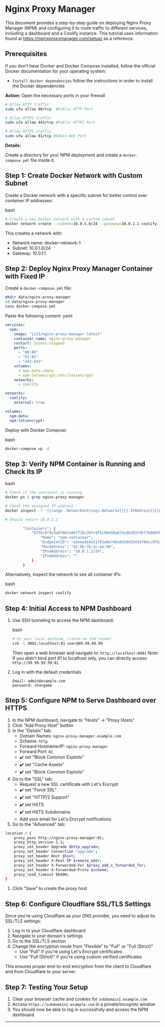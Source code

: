 # Nginx Proxy Manager

This document provides a step-by-step guide on deploying Nginx Proxy Manager (NPM) and configuring it to route traffic to different services, including a dashboard and a Coolify instance. This tutorial uses information found at https://nginxproxymanager.com/setup/ as a reference.

## Prerequisites

If you don't have Docker and Docker Compose installed, follow the official Docker documentation for your operating system:

- `Install docker dependencies`
  follow the instructions in order to install the Docker dependencies

**Action:** Open the necessary ports in your firewall

```bash
# Allow HTTP traffic
sudo ufw allow 80/tcp  #Public HTTP Port

# Allow HTTPS traffic
sudo ufw allow 443/tcp #Public HTTPS Port

# Allow HTTPS traffic
sudo ufw allow 81/tcp #Admin Web Port

```

**Details:**

Create a directory for your NPM deployment and create a `docker-compose.yml` file inside it.

## Step 1: Create Docker Network with Custom Subnet

Create a Docker network with a specific subnet for better control over container IP addresses:

bash

```bash
# Create a new Docker network with a custom subnet
docker network create --subnet=10.0.1.0/24 --gateway=10.0.1.1 coolify
```

This creates a network with:

- Network name: docker-network-1
- Subnet: 10.0.1.0/24
- Gateway: 10.0.1.1

## Step 2: Deploy Nginx Proxy Manager Container with Fixed IP

Create a `docker-compose.yml` file:

```bash
mkdir data/nginx-proxy-manager
cd data/nginx-proxy-manager
nano docker-compose.yml
```

Paste the following content:
yaml

```yaml
services:
  npm:
    image: "jc21/nginx-proxy-manager:latest"
    container_name: nginx-proxy-manager
    restart: unless-stopped
    ports:
      - "80:80"
      - "81:81"
      - "443:443"
    volumes:
      - npm-data:/data
      - npm-letsencrypt:/etc/letsencrypt
    networks:
      - coolify

networks:
  coolify:
    external: true

volumes:
  npm-data:
  npm-letsencrypt:
```

Deploy with Docker Compose:

bash

```bash
docker-compose up -d
```

## Step 3: Verify NPM Container is Running and Check Its IP

bash

```bash
# Check if the container is running
docker ps | grep nginx-proxy-manager

# Check the assigned IP address
docker inspect -f '{{range .NetworkSettings.Networks}}{{.IPAddress}}{{end}}' nginx-proxy-manager

# Should return 10.0.1.2

        "Containers": {
            "5ff8c8f9c9a9786fa9b7710c20fc9f5c90d30a874c0b393fd5f7b8607b0c89d6": {
                "Name": "npm-container",
                "EndpointID": "a1eea2eda21f91a0e748a9d20d32416f88cc97b24d28ce662555ab079ae61e00",
                "MacAddress": "42:9b:7b:1c:ee:98",
                "IPv4Address": "10.0.1.2/24",
                "IPv6Address": ""
            }
        }


```

Alternatively, inspect the network to see all container IPs:

bash

```bash
docker network inspect coolify
```

## Step 4: Initial Access to NPM Dashboard

1. Use SSH tunneling to access the NPM dashboard:

   bash

   ```bash
   # On your local machine, create an SSH tunnel
   ssh -L 8081:localhost:81 user@99.99.99.99
   ```

   Then open a web browser and navigate to: `http://localhost:8081` Note: If you didn't bind port 81 to localhost only, you can directly access: `http://99.99.99.99:81`

2. Log in with the default credentials
   ```
   Email: admin@example.com
   password: changeme
   ```

## Step 5: Configure NPM to Serve Dashboard over HTTPS

1. In the NPM dashboard, navigate to "Hosts" → "Proxy Hosts"
2. Click "Add Proxy Host" button
3. In the "Details" tab:
   - Domain Names: `nginx-proxy-manager.example.com`
   - Scheme: `http`
   - Forward Hostname/IP: `nginx-proxy-manager`
   - Forward Port: `81`
   - ✔️ set "Block Common Exploits"
   - ✔️ set "Cache Assets"
   - ✔️ set "Block Common Exploits"
4. Go to the "SSL" tab:
   - Request a new SSL certificate with Let's Encrypt
   - ✔️ set "Force SSL"
   - ✔️ set "HTTP/2 Support"
   - ✔️ set HSTS
   - ✔️ set HSTS Subdomains
   - Add your email for Let's Encrypt notifications
5. Go to the "Advanced" tab:

```bash
location / {
	proxy_pass http://nginx-proxy-manager:81;
	proxy_http_version 1.1;
	proxy_set_header Upgrade $http_upgrade;
	proxy_set_header Connection "upgrade";
	proxy_set_header Host $host;
	proxy_set_header X-Real-IP $remote_addr;
	proxy_set_header X-Forwarded-For $proxy_add_x_forwarded_for;
	proxy_set_header X-Forwarded-Proto $scheme;
	proxy_read_timeout 86400;
}
```

1. Click "Save" to create the proxy host

## Step 6: Configure Cloudflare SSL/TLS Settings

Since you're using Cloudflare as your DNS provider, you need to adjust its SSL/TLS settings:

1. Log in to your Cloudflare dashboard
2. Navigate to your domain's settings
3. Go to the SSL/TLS section
4. Change the encryption mode from "Flexible" to "Full" or "Full (Strict)"
   - Use "Full" if you're using Let's Encrypt certificates
   - Use "Full (Strict)" if you're using custom verified certificates

This ensures proper end-to-end encryption from the client to Cloudflare and from Cloudflare to your server.

## Step 7: Testing Your Setup

1. Clear your browser cache and cookies for `subdomain1.example.com`
2. Access `https://subdomain1.example.com` in a private/incognito window
3. You should now be able to log in successfully and access the NPM dashboard

---

